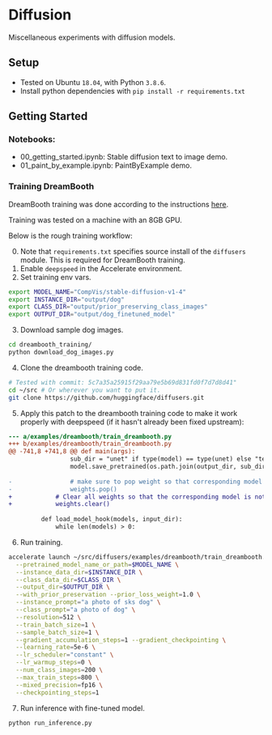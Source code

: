 # Diffusion

Miscellaneous experiments with diffusion models.

## Setup

- Tested on Ubuntu `18.04`, with Python `3.8.6`.
- Install python dependencies with `pip install -r requirements.txt`

## Getting Started

### Notebooks:

- 00_getting_started.ipynb: Stable diffusion text to image demo.
- 01_paint_by_example.ipynb: PaintByExample demo.

### Training DreamBooth

DreamBooth training was done according to the instructions [here](https://huggingface.co/docs/diffusers/training/dreambooth).

Training was tested on a machine with an 8GB GPU.

Below is the rough training workflow:

0. Note that `requirements.txt` specifies source install of the `diffusers` module. This is required for DreamBooth training.
1. Enable `deepspeed` in the Accelerate environment.
2. Set training env vars.
```bash
export MODEL_NAME="CompVis/stable-diffusion-v1-4"
export INSTANCE_DIR="output/dog"
export CLASS_DIR="output/prior_preserving_class_images"
export OUTPUT_DIR="output/dog_finetuned_model"
```
3. Download sample dog images.
```bash
cd dreambooth_training/
python download_dog_images.py
```
4. Clone the dreambooth training code.
```bash
# Tested with commit: 5c7a35a25915f29aa79e5b69d831fd0f7d7d8d41"
cd ~/src # Or wherever you want to put it.
git clone https://github.com/huggingface/diffusers.git
```
5. Apply this patch to the dreambooth training code to make it work properly with deepspeed (if it hasn't already been fixed upstream):
```diff
--- a/examples/dreambooth/train_dreambooth.py
+++ b/examples/dreambooth/train_dreambooth.py
@@ -741,8 +741,8 @@ def main(args):
                 sub_dir = "unet" if type(model) == type(unet) else "text_encoder"
                 model.save_pretrained(os.path.join(output_dir, sub_dir))
 
-                # make sure to pop weight so that corresponding model is not saved again
-                weights.pop()
+            # Clear all weights so that the corresponding model is not saved again.
+            weights.clear()
 
         def load_model_hook(models, input_dir):
             while len(models) > 0:
```
6. Run training.
```bash
accelerate launch ~/src/diffusers/examples/dreambooth/train_dreambooth.py \
  --pretrained_model_name_or_path=$MODEL_NAME \
  --instance_data_dir=$INSTANCE_DIR \
  --class_data_dir=$CLASS_DIR \
  --output_dir=$OUTPUT_DIR \
  --with_prior_preservation --prior_loss_weight=1.0 \
  --instance_prompt="a photo of sks dog" \
  --class_prompt="a photo of dog" \
  --resolution=512 \
  --train_batch_size=1 \
  --sample_batch_size=1 \
  --gradient_accumulation_steps=1 --gradient_checkpointing \
  --learning_rate=5e-6 \
  --lr_scheduler="constant" \
  --lr_warmup_steps=0 \
  --num_class_images=200 \
  --max_train_steps=800 \
  --mixed_precision=fp16 \
  --checkpointing_steps=1
```
7. Run inference with fine-tuned model.
```bash
python run_inference.py
```

